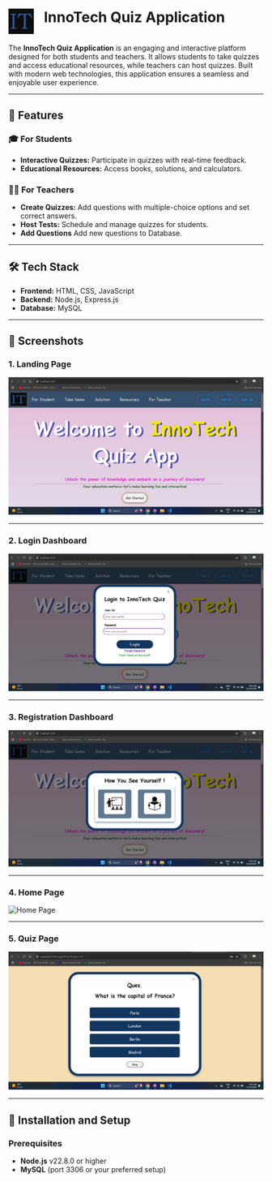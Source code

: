 
<h1 style="display:flex;align-item:centre;">
  <img src="https://github.com/balramshukla003/Quiz_App-InnoTech/blob/main/Screenshots/Logo.png?raw=true" alt="InnoTech Logo" width="50" height="50" style="margin-right: 20px; padding-bottom:0px;">
  <span>InnoTech Quiz Application</span>
</h1>


The **InnoTech Quiz Application** is an engaging and interactive platform designed for both students and teachers. It allows students to take quizzes and access educational resources, while teachers can host quizzes. Built with modern web technologies, this application ensures a seamless and enjoyable user experience.

---

## 🚀 **Features**

### 🎓 **For Students**
- **Interactive Quizzes:** Participate in quizzes with real-time feedback.
- **Educational Resources:** Access books, solutions, and calculators.

### 🧑‍🏫 **For Teachers**
- **Create Quizzes:** Add questions with multiple-choice options and set correct answers.
- **Host Tests:** Schedule and manage quizzes for students.
- **Add Questions** Add new questions to Database.

---

## 🛠️ **Tech Stack**
- **Frontend:** HTML, CSS, JavaScript
- **Backend:** Node.js, Express.js
- **Database:** MySQL

---

## 📸 **Screenshots**

### **1. Landing Page**
![Landing Page](https://github.com/balramshukla003/Quiz_App-InnoTech/blob/main/Screenshots/landing.png?raw=true)

---

### **2. Login Dashboard**
![Login Dashboard](https://github.com/balramshukla003/Quiz_App-InnoTech/blob/main/Screenshots/login.png?raw=true)

---

### **3. Registration Dashboard**
![Registration Dashboard](https://github.com/balramshukla003/Quiz_App-InnoTech/blob/main/Screenshots/registeration.png?raw=true)

---

### **4. Home Page**
![Home Page]([https://github.com/balramshukla003/Quiz_App-InnoTech/blob/main/Screenshots/home.png?raw=true](https://github.com/balramshukla003/Quiz_App-InnoTech/blob/main/Screenshots/loggedIN%20Page.png?raw=true))

---

### **5. Quiz Page**
![Quiz Page](https://github.com/balramshukla003/Quiz_App-InnoTech/blob/main/Screenshots/quiz%20page.png?raw=true)

---

## 🔗 **Installation and Setup**

### Prerequisites
- **Node.js** v22.8.0 or higher
- **MySQL** (port 3306 or your preferred setup)

